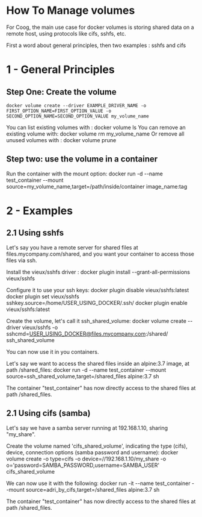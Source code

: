 How To Manage volumes
======================

For Coog, the main use case for docker volumes is storing shared data on a remote host, using protocols like cifs, sshfs, etc.

First a word about general principles, then two examples : sshfs and cifs

1 - General Principles
======================

Step One: Create the volume
----------------------------
    docker volume create --driver EXAMPLE_DRIVER_NAME -o FIRST_OPTION_NAME=FIRST_OPTION_VALUE -o SECOND_OPTION_NAME=SECOND_OPTION_VALUE my_volume_name

You can list existing volumes with :
    docker volume ls
You can remove an existing volume with:
    docker volume rm my_volume_name
Or remove all unused volumes with :
    docker volume prune

Step two: use the volume in a container
-----------------------------------------

Run the container with the mount option:
    docker run -d --name test_container --mount source=my_volume_name,target=/path/inside/container image_name:tag


2 - Examples
=============

2.1  Using sshfs
-----------------

Let's say you have a remote server for shared files at files.mycompany.com/shared, and you want your container
to access those files via ssh.

Install the vieux/sshfs driver :
    docker plugin install --grant-all-permissions vieux/sshfs

Configure it to use your ssh keys:
    docker plugin disable vieux/sshfs:latest
    docker plugin set vieux/sshfs sshkey.source=/home/USER_USING_DOCKER/.ssh/
    docker plugin enable vieux/sshfs:latest

Create the volume, let's call it ssh_shared_volume:
    docker volume create --driver vieux/sshfs -o sshcmd=USER_USING_DOCKER@files.mycompany.com:/shared/ ssh_shared_volume

You can now use it in you containers.

Let's say we want to access the shared files inside an alpine:3.7 image, at path /shared_files:
    docker run -d --name test_container --mount source=ssh_shared_volume,target=/shared_files alpine:3.7 sh

The container "test_container" has now directly access to the shared files at path /shared_files.


2.1  Using cifs (samba)
-----------------------

Let's say we have a samba server running at 192.168.1.10, sharing "my_share".

Create the volume named 'cifs_shared_volume', indicating the type (cifs), device, connection options (samba password and username):
    docker volume create -o type=cifs -o device=//192.168.1.10/my_share -o o='password=SAMBA_PASSWORD,username=SAMBA_USER' cifs_shared_volume

We can now use it with the following:
    docker run -it --name test_container --mount source=adri_by_cifs,target=/shared_files alpine:3.7 sh

The container "test_container" has now directly access to the shared files at path /shared_files.

